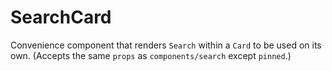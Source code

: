 SearchCard
==========

Convenience component that renders `Search` within a `Card` to be 
used on its own. (Accepts the same `props` as `components/search` except `pinned`.)
